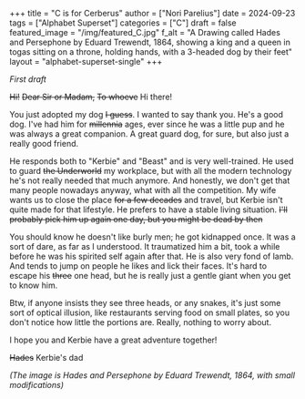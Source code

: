 +++
title = "C is for Cerberus"
author = ["Nori Parelius"]
date = 2024-09-23
tags = ["Alphabet Superset"]
categories = ["C"]
draft = false
featured_image = "/img/featured_C.jpg"
f_alt = "A Drawing called Hades and Persephone by Eduard Trewendt, 1864, showing a king and a queen in togas sitting on a throne, holding hands, with a 3-headed dog by their feet"
layout = "alphabet-superset-single"
+++

_First draft_

~~Hi!~~ ~~Dear Sir or Madam,~~ ~~To whoeve~~ Hi there!

You just adopted my dog ~~I guess~~. I wanted to say thank you. He's a good dog. I've had him for ~~millennia~~ ages, ever since he was a little pup and he was always a great companion. A great guard dog, for sure, but also just a really good friend.

He responds both to "Kerbie" and "Beast" and is very well-trained. He used to guard ~~the Underworld~~ my workplace, but with all the modern technology he's not really needed that much anymore. And honestly, we don't get that many people nowadays anyway, what with all the competition. My wife wants us to close the place ~~for a few decades~~ and travel, but Kerbie isn't quite made for that lifestyle. He prefers to have a stable living situation. ~~I'll probably pick him up again one day, but you might be dead by then~~

You should know he doesn't like burly men; he got kidnapped once. It was a sort of dare, as far as I understood. It traumatized him a bit, took a while before he was his spirited self again after that. He is also very fond of lamb. And tends to jump on people he likes and lick their faces. It's hard to escape his ~~three~~ one head, but he is really just a gentle giant when you get to know him.

Btw, if anyone insists they see three heads, or any snakes, it's just some sort of optical illusion, like restaurants serving food on small plates, so you don't notice how little the portions are. Really, nothing to worry about.

I hope you and Kerbie have a great adventure together!

~~Hades~~ Kerbie's dad

_(The image is Hades and Persephone by Eduard Trewendt, 1864, with small modifications)_
